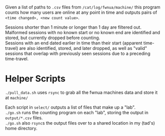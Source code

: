 Given a list of paths to `.csv` files from `/cat/log/fwnua/machine/`
this program counts how many users are online at any point in time
and outputs pairs of `<time changed>, <new count value>`.

Sessions shorter than 1 minute or longer than 1 day are filtered out.
Malformed sessions with no known start or no known end are identified and
stored, but currently dropped before counting.  
Sessions with an end dated earlier in time than their start (apparent time-travel)
are also identified, stored, and later dropped, as well as "valid" sessions
that overlap with previously seen sessions due to a preceding time-travel.

# Helper Scripts
`./pull_data.sh` uses `rsync` to grab all the fwnua machines data and
store it at `machine/`

Each script in `select/` outputs a list of files that make up a "lab".  
`./go.sh` runs the counting program on each "lab", storing the output in
`output/*.csv` files.  
`./go.sh` also `rsync`s the output files over to
a shared location in my (tad's) home directory.